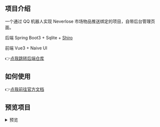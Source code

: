 ## 项目介绍

一个通过 QQ 机器人实现 Neverlose 市场物品推送绑定的项目，自带后台管理页面。

后端 Spring Boot3 + Sqlite + [Shiro](https://github.com/MisakaTAT/Shiro)

前端 Vue3 + Naive UI

👉[点我跳转后端仓库](https://github.com/harenk1337/nvl-bot)

## 如何使用

👉[点我前往官方文档](https://harenk1337.github.io/NvlBot-Docs/)


## 预览项目

<details>
<summary>预览</summary>

![](docs/user.png)
![](docs/item.png)
![](docs/order.png)

</details>
